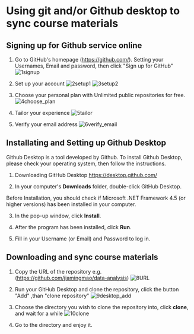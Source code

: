 


# Using git and/or Github desktop to sync course materials

## Signing up for Github service online

1. Go to GitHub's homepage (https://github.com/).
   Setting your Usernames, Email and password, then click "Sign up for GitHub"
![1signup](https://github.com/trustxiaoqinwang/Microeconometrics_TA_Session/blob/master/Session1/Figures/1signup.png)

2. Set up your account
![2setup1](https://github.com/trustxiaoqinwang/Microeconometrics_TA_Session/blob/master/Session1/Figures/2setup1.png)
![3setup2](https://github.com/trustxiaoqinwang/Microeconometrics_TA_Session/blob/master/Session1/Figures/3setup2.png)

3. Choose your personal plan with Unlimited public repositories for free.
![4choose_plan](https://github.com/trustxiaoqinwang/Microeconometrics_TA_Session/blob/master/Session1/Figures/4choose_plan.png)

4. Tailor your experience
![5tailor](https://github.com/trustxiaoqinwang/Microeconometrics_TA_Session/blob/master/Session1/Figures/5tailor.png)


5. Verify your email address
![6verify_email](https://github.com/trustxiaoqinwang/Microeconometrics_TA_Session/blob/master/Session1/Figures/6verify_email)


## Installating and Setting up Github Desktop

Github Desktop is a tool developed by Github. To install Github Desktop, please check your operating system, then follow the instructions.

1. Downloading GitHub Desktop  https://desktop.github.com/

2. In your computer's **Downloads** folder, double-click GitHub Desktop.

Before Installation, you should check if Microsoft .NET Framework 4.5 (or higher versions) has been installed in your computer. 

3. In the pop-up window, click **Install**.

4. After the program has been installed, click **Run**.

5. Fill in your Username (or Email) and Password to log in.


##  Downloading and sync course materials


1. Copy the URL of the repository e.g.(https://github.com/jiamingmao/data-analysis)
![8URL](https://github.com/trustxiaoqinwang/Microeconometrics_TA_Session/blob/master/Session1/Figures/8URL.png)

2. Run your GitHub Desktop and clone the repository, click the button "Add" ,than "clone repository"
![9desktop_add](https://github.com/trustxiaoqinwang/Microeconometrics_TA_Session/blob/master/Session1/Figures/9desktop_add.png)

3. Choose the directory you wish to clone the repository into, click **clone**, and wait for a while
![10clone](https://github.com/trustxiaoqinwang/Microeconometrics_TA_Session/blob/master/Session1/Figures/10clone.png)

4. Go to the directory and enjoy it.
